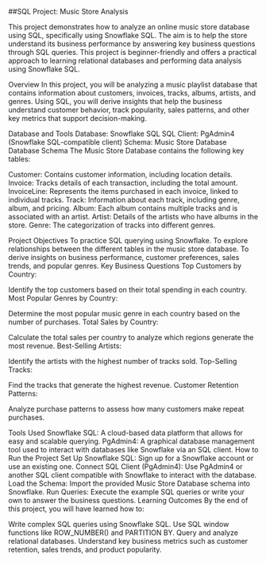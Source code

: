 ##SQL Project: Music Store Analysis

This project demonstrates how to analyze an online music store database using SQL, specifically using Snowflake SQL. The aim is to help the store understand its business performance by answering key business questions through SQL queries. This project is beginner-friendly and offers a practical approach to learning relational databases and performing data analysis using Snowflake SQL.

Overview
In this project, you will be analyzing a music playlist database that contains information about customers, invoices, tracks, albums, artists, and genres. Using SQL, you will derive insights that help the business understand customer behavior, track popularity, sales patterns, and other key metrics that support decision-making.

Database and Tools
Database: Snowflake SQL
SQL Client: PgAdmin4 (Snowflake SQL-compatible client)
Schema: Music Store Database
Database Schema
The Music Store Database contains the following key tables:

Customer: Contains customer information, including location details.
Invoice: Tracks details of each transaction, including the total amount.
InvoiceLine: Represents the items purchased in each invoice, linked to individual tracks.
Track: Information about each track, including genre, album, and pricing.
Album: Each album contains multiple tracks and is associated with an artist.
Artist: Details of the artists who have albums in the store.
Genre: The categorization of tracks into different genres.


Project Objectives
To practice SQL querying using Snowflake.
To explore relationships between the different tables in the music store database.
To derive insights on business performance, customer preferences, sales trends, and popular genres.
Key Business Questions
Top Customers by Country:

Identify the top customers based on their total spending in each country.
Most Popular Genres by Country:

Determine the most popular music genre in each country based on the number of purchases.
Total Sales by Country:

Calculate the total sales per country to analyze which regions generate the most revenue.
Best-Selling Artists:

Identify the artists with the highest number of tracks sold.
Top-Selling Tracks:

Find the tracks that generate the highest revenue.
Customer Retention Patterns:

Analyze purchase patterns to assess how many customers make repeat purchases.

Tools Used
Snowflake SQL: A cloud-based data platform that allows for easy and scalable querying.
PgAdmin4: A graphical database management tool used to interact with databases like Snowflake via an SQL client.
How to Run the Project
Set Up Snowflake SQL: Sign up for a Snowflake account or use an existing one.
Connect SQL Client (PgAdmin4): Use PgAdmin4 or another SQL client compatible with Snowflake to interact with the database.
Load the Schema: Import the provided Music Store Database schema into Snowflake.
Run Queries: Execute the example SQL queries or write your own to answer the business questions.
Learning Outcomes
By the end of this project, you will have learned how to:

Write complex SQL queries using Snowflake SQL.
Use SQL window functions like ROW_NUMBER() and PARTITION BY.
Query and analyze relational databases.
Understand key business metrics such as customer retention, sales trends, and product popularity.
